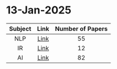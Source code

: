 # 13-Jan-2025

| Subject | Link | Number of Papers |
|:-----:|:----:|:----------------:|
| NLP | [Link](https://github.com/Deriq-Qian-Dong/Awesome-arXiv-Daily-Reporter/tree/main/18-Dec-2024/NLP) | 55 |
| IR | [Link](https://github.com/Deriq-Qian-Dong/Awesome-arXiv-Daily-Reporter/tree/main/18-Dec-2024/IR) | 12 |
| AI | [Link](https://github.com/Deriq-Qian-Dong/Awesome-arXiv-Daily-Reporter/tree/main/18-Dec-2024/AI) | 82 |
